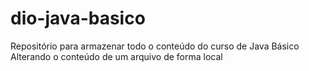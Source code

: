 # dio-java-basico
Repositório para armazenar todo o conteúdo do curso de Java 
Básico
Alterando o conteúdo de um arquivo de forma local